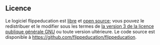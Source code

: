 ## Licence
Le logiciel flippeducation est [libre][1] et [open source][2]; vous pouvez le
redistribuer et le modifier sous les termes de [la version 3 de la licence
publique générale GNU][3] ou toute version ultérieure. Le code source est
disponible à <https://github.com/flippeducation/flippeducation>.

[1]: https://www.gnu.org/philosophy/free-sw.html
[2]: https://opensource.org/osd
[3]: https://www.gnu.org/licenses/gpl-3.0.html

